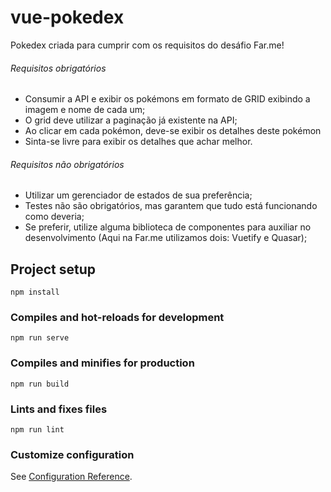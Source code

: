 # vue-pokedex
Pokedex criada para cumprir com os requisitos do desáfio Far.me!

###### Requisitos obrigatórios 

* Consumir a API e exibir os pokémons em formato de GRID exibindo a imagem e nome de cada um; 
* O grid deve utilizar a paginação já existente na API; 
* Ao clicar em cada pokémon, deve-se exibir os detalhes deste pokémon 
* Sinta-se livre para exibir os detalhes que achar melhor. 

###### Requisitos não obrigatórios 

* Utilizar um gerenciador de estados de sua preferência; 
* Testes não são obrigatórios, mas garantem que tudo está funcionando como deveria; 
* Se preferir, utilize alguma biblioteca de componentes para auxiliar no desenvolvimento (Aqui na Far.me utilizamos dois: Vuetify e Quasar); 

## Project setup
```
npm install
```

### Compiles and hot-reloads for development
```
npm run serve
```

### Compiles and minifies for production
```
npm run build
```

### Lints and fixes files
```
npm run lint
```

### Customize configuration
See [Configuration Reference](https://cli.vuejs.org/config/).
